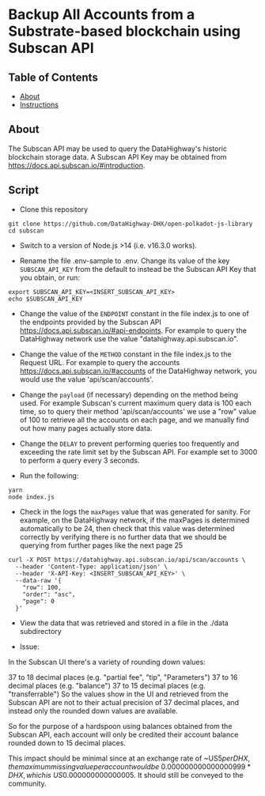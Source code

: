 # Backup All Accounts from a Substrate-based blockchain using Subscan API

## Table of Contents

* [About](#about)
* [Instructions](#instructions)

## About

The Subscan API may be used to query the DataHighway's historic blockchain storage data.
A Subscan API Key may be obtained from https://docs.api.subscan.io/#introduction.

## Script

* Clone this repository

```
git clone https://github.com/DataHighway-DHX/open-polkadot-js-library
cd subscan
```

* Switch to a version of Node.js >14 (i.e. v16.3.0 works).

* Rename the file .env-sample to .env. Change its value of the key `SUBSCAN_API_KEY` from the default to instead be the Subscan API Key that you obtain, or run:
```
export SUBSCAN_API_KEY=<INSERT_SUBSCAN_API_KEY>
echo $SUBSCAN_API_KEY
```

* Change the value of the `ENDPOINT` constant in the file index.js to one of the endpoints provided by the Subscan API https://docs.api.subscan.io/#api-endpoints. For example to query the DataHighway network use the value "datahighway.api.subscan.io".

* Change the value of the `METHOD` constant in the file index.js to the Request URL. For example to query the accounts https://docs.api.subscan.io/#accounts of the DataHighway network, you would use the value 'api/scan/accounts'.

* Change the `payload` (if necessary) depending on the method being used. For example Subscan's current maximum query data is 100 each time, so to query their method 'api/scan/accounts' we use a "row" value of 100 to retrieve all the accounts on each page, and we manually find out how many pages actually store data.

* Change the `DELAY` to prevent performing queries too frequently and exceeding the rate limit set by the Subscan API. For example set to 3000 to perform a query every 3 seconds. 

* Run the following:

```
yarn
node index.js 
```

* Check in the logs the `maxPages` value that was generated for sanity. For example, on the DataHighway network, if the maxPages is determined automatically to be 24, then check that this value was determined correctly by verifying there is no further data that we should be querying from further pages like the next page 25
```
curl -X POST https://datahighway.api.subscan.io/api/scan/accounts \
  --header 'Content-Type: application/json' \
  --header 'X-API-Key: <INSERT_SUBSCAN_API_KEY>' \
  --data-raw '{
    "row": 100,
    "order": "asc",
    "page": 0
  }'
```

* View the data that was retrieved and stored in a file in the ./data subdirectory

* Issue:

In the Subscan UI there's a variety of rounding down values:

37 to 18 decimal places (e.g. "partial fee", "tip", "Parameters")
37 to 16 decimal places (e.g. "balance")
37 to 15 decimal places (e.g. "transferrable")
So the values show in the UI and retrieved from the Subscan API are not to their actual precision of 37 decimal places, and instead only the rounded down values are available.

So for the purpose of a hardspoon using balances obtained from the Subscan API, each account will only be credited their account balance rounded down to 15 decimal places.

This impact should be minimal since at an exchange rate of ~US$5 per DHX, the maximum missing value per account would be ~0.000000000000000999* DHX, which is ~US$0.000000000000005.
It should still be conveyed to the community.
